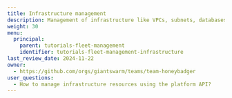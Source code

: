 ```yaml
---
title: Infrastructure management
description: Management of infrastructure like VPCs, subnets, databases, and other resources using the platform API.
weight: 30
menu:
  principal:
    parent: tutorials-fleet-management
    identifier: tutorials-fleet-management-infrastructure
last_review_date: 2024-11-22
owner:
  - https://github.com/orgs/giantswarm/teams/team-honeybadger
user_questions:
  - How to manage infrastructure resources using the platform API?
---
```

